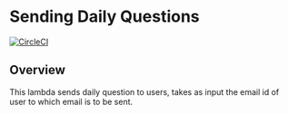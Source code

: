 # Sending Daily Questions

[![CircleCI](https://dl.circleci.com/status-badge/img/gh/saralio/lambda-daily-emails/tree/develop.svg?style=svg)](https://dl.circleci.com/status-badge/redirect/gh/saralio/lambda-daily-emails/tree/develop)

## Overview
This lambda sends daily question to users, takes as input the email id of user to which email is to be sent. 
